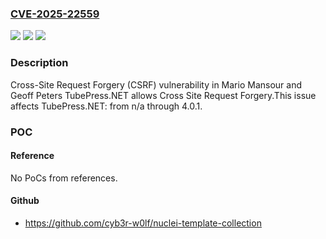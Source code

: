 ### [CVE-2025-22559](https://cve.mitre.org/cgi-bin/cvename.cgi?name=CVE-2025-22559)
![](https://img.shields.io/static/v1?label=Product&message=TubePress.NET&color=blue)
![](https://img.shields.io/static/v1?label=Version&message=n%2Fa%3C%3D%204.0.1%20&color=brighgreen)
![](https://img.shields.io/static/v1?label=Vulnerability&message=CWE-352%20Cross-Site%20Request%20Forgery%20(CSRF)&color=brighgreen)

### Description

Cross-Site Request Forgery (CSRF) vulnerability in Mario Mansour and Geoff Peters TubePress.NET allows Cross Site Request Forgery.This issue affects TubePress.NET: from n/a through 4.0.1.

### POC

#### Reference
No PoCs from references.

#### Github
- https://github.com/cyb3r-w0lf/nuclei-template-collection

